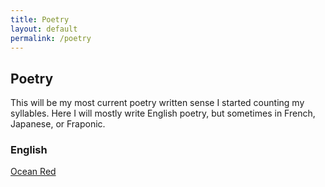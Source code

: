 ```yaml
---
title: Poetry
layout: default
permalink: /poetry
---
```

## Poetry
This will be my most current poetry written sense I started counting my syllables. Here I will mostly write English poetry, but sometimes in French, Japanese, or Fraponic.

### English
[Ocean Red](https://lwflouisa.github.io/VampirePortfolio/Poetry/oceanred)
